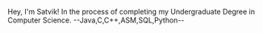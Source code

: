 Hey, I'm Satvik!
In the process of completing my Undergraduate Degree in Computer Science.
--Java,C,C++,ASM,SQL,Python--
